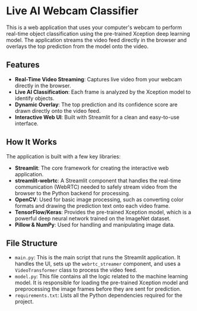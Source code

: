 # Live AI Webcam Classifier

This is a web application that uses your computer's webcam to perform real-time object classification using the pre-trained Xception deep learning model. The application streams the video feed directly in the browser and overlays the top prediction from the model onto the video.

## Features

* **Real-Time Video Streaming**: Captures live video from your webcam directly in the browser.
* **Live AI Classification**: Each frame is analyzed by the Xception model to identify objects.
* **Dynamic Overlay**: The top prediction and its confidence score are drawn directly onto the video feed.
* **Interactive Web UI**: Built with Streamlit for a clean and easy-to-use interface.


## How It Works

The application is built with a few key libraries:

* **Streamlit**: The core framework for creating the interactive web application.
* **streamlit-webrtc**: A Streamlit component that handles the real-time communication (WebRTC) needed to safely stream video from the browser to the Python backend for processing.
* **OpenCV**: Used for basic image processing, such as converting color formats and drawing the prediction text onto each video frame.
* **TensorFlow/Keras**: Provides the pre-trained Xception model, which is a powerful deep neural network trained on the ImageNet dataset.
* **Pillow & NumPy**: Used for handling and manipulating image data.


## File Structure

  * `main.py`: This is the main script that runs the Streamlit application. It handles the UI, sets up the `webrtc_streamer` component, and uses a `VideoTransformer` class to process the video feed.
  * `model.py`: This file contains all the logic related to the machine learning model. It is responsible for loading the pre-trained Xception model and preprocessing the image frames before they are sent for prediction.
  * `requirements.txt`: Lists all the Python dependencies required for the project.

